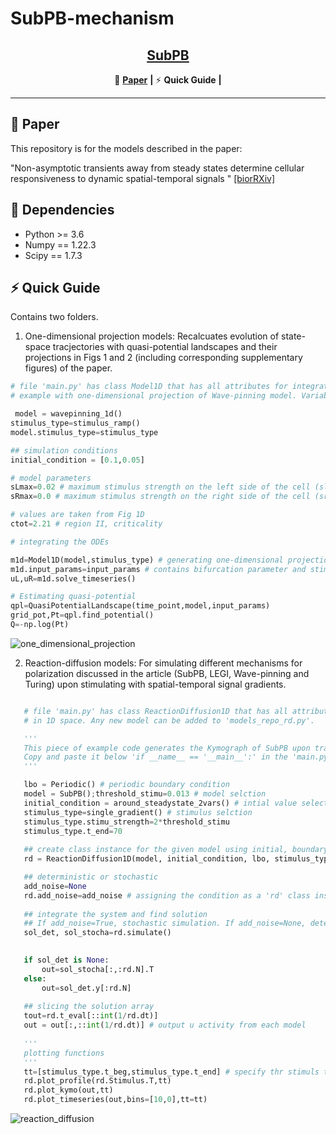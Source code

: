 # SubPB-mechanism


## <div align="center"><b><a href="README.md">SubPB</a></b></div>

<div align="center">

🚩 [**Paper**](#-Paper) **|** ⚡ **Quick Guide** **|** 


</div>

---


## 🚩 Paper

This repository is for the models described in the paper:

"Non-asymptotic transients away from steady states determine cellular responsiveness to dynamic spatial-temporal signals
" [[biorRXiv]]([https://www.biorxiv.org/content/10.1101/2023.06.01.543361v1](https://www.biorxiv.org/content/10.1101/2023.02.03.526969v1)) 

## 🔧 Dependencies 
  - Python >= 3.6 
  - Numpy == 1.22.3
  - Scipy == 1.7.3

## ⚡ Quick Guide

Contains two folders.

1. One-dimensional projection models: 
Recalcuates evolution of state-space tracjectories with quasi-potential landscapes and their projections in Figs 1 and 2 (including corresponding supplementary figures) of the paper.

```python
# file 'main.py' has class Model1D that has all attributes for integrating the system, estimating quasi-potential landscape and plotting them.
# example with one-dimensional projection of Wave-pinning model. Variable notations same as in text. Any new model can be added to 'models_repo1d.py'. Currently works only for models with two variables.

 model = wavepinning_1d()
stimulus_type=stimulus_ramp()
model.stimulus_type=stimulus_type

## simulation conditions
initial_condition = [0.1,0.05]

# model parameters 
sLmax=0.02 # maximum stimulus strength on the left side of the cell (sleft)
sRmax=0.0 # maximum stimulus strength on the right side of the cell (sright)

# values are taken from Fig 1D
ctot=2.21 # region II, criticality  

# integrating the ODEs

m1d=Model1D(model,stimulus_type) # generating one-dimensional projection model instance
m1d.input_params=input_params # contains bifurcation parameter and stimulus amplitudes
uL,uR=m1d.solve_timeseries()

# Estimating quasi-potential
qpl=QuasiPotentialLandscape(time_point,model,input_params)
grid_pot,Pt=qpl.find_potential() 
Q=-np.log(Pt)
```
![one_dimensional_projection](https://github.com/akhileshpnn/SubPB-mechanism/assets/41164857/2c3f1670-9632-4227-a01f-8fbc44aa028e)

2. Reaction-diffusion models: 
For simulating different mechanisms for polarization discussed in the article (SubPB, LEGI, Wave-pinning and Turing) upon stimulating with spatial-temporal signal
gradients. 

 ```python

    # file 'main.py' has class ReactionDiffusion1D that has all attributes for numerically solving the (two variable or three variable) partial differential equation.
    # in 1D space. Any new model can be added to 'models_repo_rd.py'.

    '''
    This piece of example code generates the Kymograph of SubPB upon transient gradient stimulation (See the image below).
    Copy and paste it below 'if __name__ == '__main__':' in the 'main.py' code. For more details of functions please see the 'main.py' file. 
    '''

    lbo = Periodic() # periodic boundary condition
    model = SubPB();threshold_stimu=0.013 # model selction
    initial_condition = around_steadystate_2vars() # intial value selection    
    stimulus_type=single_gradient() # stimulus selction
    stimulus_type.stimu_strength=2*threshold_stimu 
    stimulus_type.t_end=70
    
    ## create class instance for the given model using initial, boundary and stimulus conditions.
    rd = ReactionDiffusion1D(model, initial_condition, lbo, stimulus_type)

    ## deterministic or stochastic
    add_noise=None
    rd.add_noise=add_noise # assigning the condition as a 'rd' class instance
    
    ## integrate the system and find solution
    ## If add_noise=True, stochastic simulation. If add_noise=None, deterministic simulation.
    sol_det, sol_stocha=rd.simulate()
    
 
    if sol_det is None:
        out=sol_stocha[:,:rd.N].T             
    else:
        out=sol_det.y[:rd.N]
    
    ## slicing the solution array
    tout=rd.t_eval[::int(1/rd.dt)]
    out = out[:,::int(1/rd.dt)] # output u activity from each model
    
    '''
    plotting functions
    '''
    tt=[stimulus_type.t_beg,stimulus_type.t_end] # specify thr stimuls time points
    rd.plot_profile(rd.Stimulus.T,tt)
    rd.plot_kymo(out,tt)     
    rd.plot_timeseries(out,bins=[10,0],tt=tt)
 ```
![reaction_diffusion](https://github.com/akhileshpnn/SubPB-mechanism/assets/41164857/2c3f1670-9632-4227-a01f-8fbc44aa028e)




  
